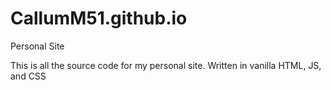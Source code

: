 # CallumM51.github.io
Personal Site

This is all the source code for my personal site. Written in vanilla HTML, JS, and CSS
